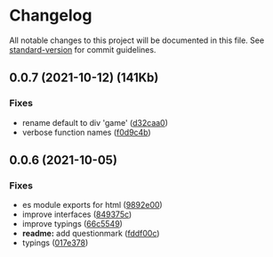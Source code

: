 # Changelog

All notable changes to this project will be documented in this file. See [standard-version](https://github.com/conventional-changelog/standard-version) for commit guidelines.

## 0.0.7 (2021-10-12) (141Kb)


### Fixes

* rename default to div 'game' ([d32caa0](https://github.com/sebring/freerunner/commit/d32caa0d102f16cf4367f10f1924f0823dd4d037))
* verbose function names ([f0d9c4b](https://github.com/sebring/freerunner/commit/f0d9c4b000da1e29d052627c97a20d42e6c411bf))

## 0.0.6 (2021-10-05)


### Fixes

* es module exports for html ([9892e00](https://github.com/sebring/freerunner/commit/9892e0096bdd3494edc96d2fe00908a9817956a8))
* improve interfaces ([849375c](https://github.com/sebring/freerunner/commit/849375cb70f0ff1ec2f463038fa046e7f3af4465))
* improve typings ([66c5549](https://github.com/sebring/freerunner/commit/66c5549530f001e3d01464196e8d0a1c0ef574a6))
* **readme:** add questionmark ([fddf00c](https://github.com/sebring/freerunner/commit/fddf00c06be72287cc478206d168c6755c9fc766))
* typings ([017e378](https://github.com/sebring/freerunner/commit/017e3789b8f37e23337e403e2399c784990511b8))
